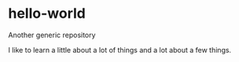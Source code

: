 # hello-world
Another generic repository

I like to learn a little about a lot of things and a lot about a few things. 
